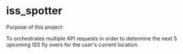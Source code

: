 # iss_spotter

Purpose of this project:

To orchestrates multiple API requests in order to determine the next 5 upcoming ISS fly overs for the user's current location.
